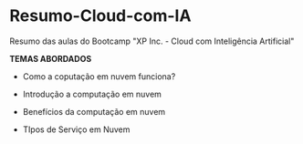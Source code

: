 # Resumo-Cloud-com-IA
Resumo das aulas do Bootcamp "XP Inc. - Cloud com Inteligência Artificial"

**TEMAS ABORDADOS**

- Como a coputação em nuvem funciona?

- Introdução a computação em nuvem

- Benefícios da computação em nuvem

- TIpos de Serviço em Nuvem

